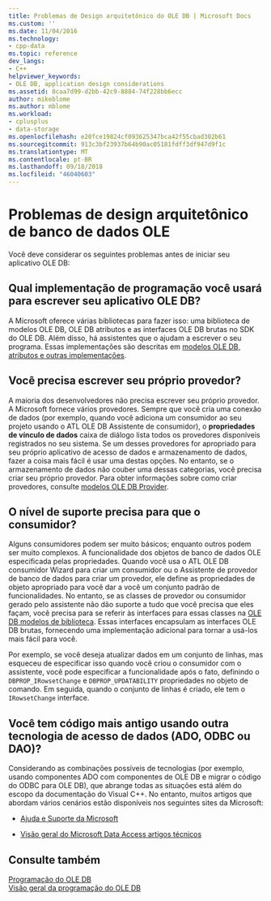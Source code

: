 ```yaml
---
title: Problemas de Design arquitetônico do OLE DB | Microsoft Docs
ms.custom: ''
ms.date: 11/04/2016
ms.technology:
- cpp-data
ms.topic: reference
dev_langs:
- C++
helpviewer_keywords:
- OLE DB, application design considerations
ms.assetid: 8caa7d99-d2bb-42c9-8884-74f228bb6ecc
author: mikeblome
ms.author: mblome
ms.workload:
- cplusplus
- data-storage
ms.openlocfilehash: e20fce19824cf093625347bca42f55cbad302b61
ms.sourcegitcommit: 913c3bf23937b64b90ac05181fdff3df947d9f1c
ms.translationtype: MT
ms.contentlocale: pt-BR
ms.lasthandoff: 09/18/2018
ms.locfileid: "46040603"
---
```

# <a name="ole-db-architectural-design-issues"></a>Problemas de design arquitetônico de banco de dados OLE

Você deve considerar os seguintes problemas antes de iniciar seu aplicativo OLE DB:  
  
## <a name="what-programming-implementation-will-you-use-to-write-your-ole-db-application"></a>Qual implementação de programação você usará para escrever seu aplicativo OLE DB?

A Microsoft oferece várias bibliotecas para fazer isso: uma biblioteca de modelos OLE DB, OLE DB atributos e as interfaces OLE DB brutas no SDK do OLE DB. Além disso, há assistentes que o ajudam a escrever o seu programa. Essas implementações são descritas em [modelos OLE DB, atributos e outras implementações](../../data/oledb/ole-db-templates-attributes-and-other-implementations.md).

## <a name="do-you-need-to-write-your-own-provider"></a>Você precisa escrever seu próprio provedor?

A maioria dos desenvolvedores não precisa escrever seu próprio provedor. A Microsoft fornece vários provedores. Sempre que você cria uma conexão de dados (por exemplo, quando você adiciona um consumidor ao seu projeto usando o ATL OLE DB Assistente de consumidor), o **propriedades de vínculo de dados** caixa de diálogo lista todos os provedores disponíveis registrados no seu sistema. Se um desses provedores for apropriado para seu próprio aplicativo de acesso de dados e armazenamento de dados, fazer a coisa mais fácil é usar uma destas opções. No entanto, se o armazenamento de dados não couber uma dessas categorias, você precisa criar seu próprio provedor. Para obter informações sobre como criar provedores, consulte [modelos OLE DB Provider](../../data/oledb/ole-db-provider-templates-cpp.md).

## <a name="what-level-of-support-do-you-need-for-your-consumer"></a>O nível de suporte precisa para que o consumidor?

Alguns consumidores podem ser muito básicos; enquanto outros podem ser muito complexos. A funcionalidade dos objetos de banco de dados OLE especificada pelas propriedades. Quando você usa o ATL OLE DB consumidor Wizard para criar um consumidor ou o Assistente de provedor de banco de dados para criar um provedor, ele define as propriedades de objeto apropriado para você dar a você um conjunto padrão de funcionalidades. No entanto, se as classes de provedor ou consumidor gerado pelo assistente não dão suporte a tudo que você precisa que eles façam, você precisa para se referir às interfaces para essas classes na [OLE DB modelos de biblioteca](../../data/oledb/ole-db-templates.md). Essas interfaces encapsulam as interfaces OLE DB brutas, fornecendo uma implementação adicional para tornar a usá-los mais fácil para você.

Por exemplo, se você deseja atualizar dados em um conjunto de linhas, mas esqueceu de especificar isso quando você criou o consumidor com o assistente, você pode especificar a funcionalidade após o fato, definindo o `DBPROP_IRowsetChange` e `DBPROP_UPDATABILITY` propriedades no objeto de comando. Em seguida, quando o conjunto de linhas é criado, ele tem o `IRowsetChange` interface.

## <a name="do-you-have-older-code-using-another-data-access-technology-ado-odbc-or-dao"></a>Você tem código mais antigo usando outra tecnologia de acesso de dados (ADO, ODBC ou DAO)?

Considerando as combinações possíveis de tecnologias (por exemplo, usando componentes ADO com componentes de OLE DB e migrar o código do ODBC para OLE DB), que abrange todas as situações está além do escopo da documentação do Visual C++. No entanto, muitos artigos que abordam vários cenários estão disponíveis nos seguintes sites da Microsoft:

- [Ajuda e Suporte da Microsoft](https://support.microsoft.com/)

- [Visão geral do Microsoft Data Access artigos técnicos](https://msdn.microsoft.com/en-us/library/ms810811.aspx)

## <a name="see-also"></a>Consulte também

[Programação do OLE DB](../../data/oledb/ole-db-programming.md)<br/>
[Visão geral da programação do OLE DB](../../data/oledb/ole-db-programming-overview.md)

